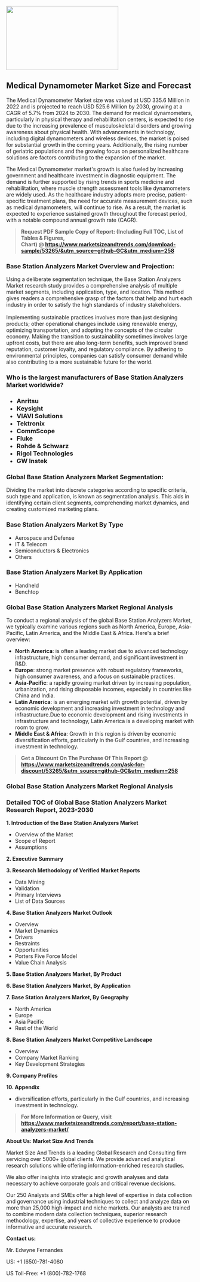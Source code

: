 <p><img class="alignnone size-medium wp-image-20088" src="https://ffe5etoiles.com/wp-content/uploads/2024/12/MST1-300x171.png" alt="" width="300" height="171" /></p><h2>Medical Dynamometer Market Size and Forecast</h2><p>The Medical Dynamometer Market size was valued at USD 335.6 Million in 2022 and is projected to reach USD 525.6 Million by 2030, growing at a CAGR of 5.7% from 2024 to 2030. The demand for medical dynamometers, particularly in physical therapy and rehabilitation centers, is expected to rise due to the increasing prevalence of musculoskeletal disorders and growing awareness about physical health. With advancements in technology, including digital dynamometers and wireless devices, the market is poised for substantial growth in the coming years. Additionally, the rising number of geriatric populations and the growing focus on personalized healthcare solutions are factors contributing to the expansion of the market. </p><p>The Medical Dynamometer market's growth is also fueled by increasing government and healthcare investment in diagnostic equipment. The demand is further supported by rising trends in sports medicine and rehabilitation, where muscle strength assessment tools like dynamometers are widely used. As the healthcare industry adopts more precise, patient-specific treatment plans, the need for accurate measurement devices, such as medical dynamometers, will continue to rise. As a result, the market is expected to experience sustained growth throughout the forecast period, with a notable compound annual growth rate (CAGR). </p></p><blockquote id="" class=""><strong>Request PDF Sample Copy of Report: (Including Full TOC, List of Tables &amp; Figures, Chart)&nbsp;@&nbsp;<strong><a href="https://www.marketsizeandtrends.com/download-sample/53265/&utm_source=github-GC&utm_medium=258" target="_blank">https://www.marketsizeandtrends.com/download-sample/53265/&utm_source=github-GC&utm_medium=258</a></strong></strong></blockquote><h3 id="" class="">Base Station Analyzers Market&nbsp;Overview and Projection:</h3><p id="" class="">Using a deliberate segmentation technique, the Base Station Analyzers Market research study provides a comprehensive analysis of multiple market segments, including application, type, and location. This method gives readers a comprehensive grasp of the factors that help and hurt each industry in order to satisfy the high standards of industry stakeholders. <br /> <br />Implementing sustainable practices involves more than just designing products; other operational changes include using renewable energy, optimizing transportation, and adopting the concepts of the circular economy. Making the transition to sustainability sometimes involves large upfront costs, but there are also long-term benefits, such improved brand reputation, customer loyalty, and regulatory compliance. By adhering to environmental principles, companies can satisfy consumer demand while also contributing to a more sustainable future for the world.</p><h3 id="" class="">Who is the largest manufacturers of&nbsp;Base Station Analyzers Market worldwide?</h3><h3 class=""><p><ul><li>Anritsu </li><li> Keysight </li><li> VIAVI Solutions </li><li> Tektronix </li><li> CommScope </li><li> Fluke </li><li> Rohde & Schwarz </li><li> Rigol Technologies </li><li> GW Instek</li></ul></p></h3><h3 id="" class="">Global&nbsp;Base Station Analyzers Market Segmentation:</h3><p id="" class="">Dividing the market into discrete categories according to specific criteria, such type and application, is known as segmentation analysis. This aids in identifying certain client segments, comprehending market dynamics, and creating customized marketing plans.</p><h3 id="" class="">Base Station Analyzers Market&nbsp;By Type</h3><p><p><ul><li>Aerospace and Defense</li><li> IT & Telecom</li><li> Semiconductors & Electronics</li><li> Others</p></li></ul></p></p><h3 id="" class="">Base Station Analyzers Market&nbsp;By Application</h3><p class=""><p><ul><li>Handheld</li><li> Benchtop</li></ul></p></p><h3 id="" class="">Global Base Station Analyzers Market Regional Analysis</h3><p id="" class="">To conduct a regional analysis of the global Base Station Analyzers Market, we typically examine various regions such as North America, Europe, Asia-Pacific, Latin America, and the Middle East &amp; Africa. Here's a brief overview:</p><ul><li><strong>North America</strong>: is often a leading market due to advanced technology infrastructure, high consumer demand, and significant investment in R&amp;D.</li><li><strong>Europe</strong>: strong market presence with robust regulatory frameworks, high consumer awareness, and a focus on sustainable practices.</li><li><strong>Asia-Pacific</strong>: a rapidly growing market driven by increasing population, urbanization, and rising disposable incomes, especially in countries like China and India.</li><li><strong>Latin America</strong>: is an emerging market with growth potential, driven by economic development and increasing investment in technology and infrastructure.Due to economic development and rising investments in infrastructure and technology, Latin America is a developing market with room to grow.</li><li><strong>Middle East &amp; Africa</strong>: Growth in this region is driven by economic diversification efforts, particularly in the Gulf countries, and increasing investment in technology.</li></ul><blockquote id="" class=""><strong>Get a Discount On The Purchase Of This Report @ <strong><a href="https://www.marketsizeandtrends.com/ask-for-discount/53265/&utm_source=github-GC&utm_medium=258" target="_blank">https://www.marketsizeandtrends.com/ask-for-discount/53265/&utm_source=github-GC&utm_medium=258</a></strong></strong></blockquote><h3 id="" class="">Global Base Station Analyzers Market Regional Analysis</h3><h3 id="" class="">Detailed TOC of Global Base Station Analyzers Market Research Report, 2023-2030</h3><p id="" class=""><strong>1. Introduction of the Base Station Analyzers Market</strong></p><ul><li>Overview of the Market</li><li>Scope of Report</li><li>Assumptions</li></ul><p id="" class=""><strong>2. Executive Summary</strong></p><p id="" class=""><strong>3. Research Methodology of Verified Market Reports</strong></p><ul><li>Data Mining</li><li>Validation</li><li>Primary Interviews</li><li>List of Data Sources</li></ul><p id="" class=""><strong>4. Base Station Analyzers Market Outlook</strong></p><ul><li>Overview</li><li>Market Dynamics</li><li>Drivers</li><li>Restraints</li><li>Opportunities</li><li>Porters Five Force Model</li><li>Value Chain Analysis</li></ul><p id="" class=""><strong>5. Base Station Analyzers Market, By Product</strong></p><p id="" class=""><strong>6. Base Station Analyzers Market, By Application</strong></p><p id="" class=""><strong>7. Base Station Analyzers Market, By Geography</strong></p><ul><li>North America</li><li>Europe</li><li>Asia Pacific</li><li>Rest of the World</li></ul><p id="" class=""><strong>8. Base Station Analyzers Market Competitive Landscape</strong></p><ul><li>Overview</li><li>Company Market Ranking</li><li>Key Development Strategies</li></ul><p id="" class=""><strong>9. Company Profiles</strong></p><p id="" class=""><strong>10. Appendix</strong></p><ul><li>diversification efforts, particularly in the Gulf countries, and increasing investment in technology.</li></ul><blockquote id="" class=""><strong>For More Information or Query, visit <strong><strong><a href="https://www.marketsizeandtrends.com/report/base-station-analyzers-market/" target="_blank">https://www.marketsizeandtrends.com/report/base-station-analyzers-market/</a></strong></strong></strong></blockquote><p id="" class=""><strong>About Us: Market Size And Trends</strong></p><p id="" class="">Market Size And Trends is a leading Global Research and Consulting firm servicing over 5000+ global clients. We provide advanced analytical research solutions while offering information-enriched research studies.</p><p id="" class="">We also offer insights into strategic and growth analyses and data necessary to achieve corporate goals and critical revenue decisions.</p><p id="" class="">Our 250 Analysts and SMEs offer a high level of expertise in data collection and governance using industrial techniques to collect and analyze data on more than 25,000 high-impact and niche markets. Our analysts are trained to combine modern data collection techniques, superior research methodology, expertise, and years of collective experience to produce informative and accurate research.</p><p id="" class=""><strong>Contact us:</strong></p><p id="" class="">Mr. Edwyne Fernandes</p><p id="" class="">US: +1 (650)-781-4080</p><p id="" class="">US Toll-Free: +1 (800)-782-1768</p>
